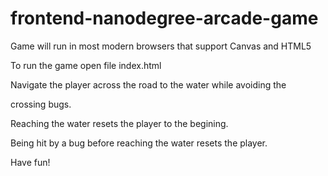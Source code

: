 frontend-nanodegree-arcade-game
===============================

Game will run in most modern browsers that support Canvas and HTML5

To run the game open file index.html

Navigate the player across the road to the water while avoiding the 

crossing bugs.  

Reaching the water resets the player to the begining.  

Being hit by a bug before reaching the water resets the player.

Have fun!
